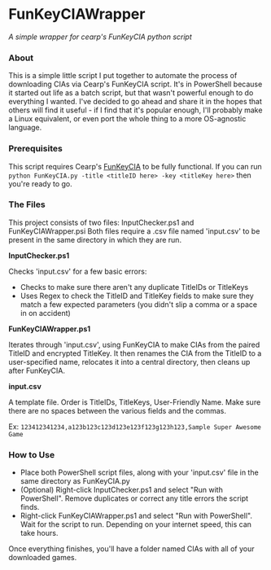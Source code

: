 # FunKeyCIAWrapper
*A simple wrapper for cearp's FunKeyCIA python script*

### About
This is a simple little script I put together to automate the process of downloading CIAs via Cearp's FunKeyCIA script.  It's in PowerShell because it started out life as a batch script, but that wasn't powerful enough to do everything I wanted.  I've decided to go ahead and share it in the hopes that others will find it useful - if I find that it's popular enough, I'll probably make a Linux equivalent, or even port the whole thing to a more OS-agnostic language.

### Prerequisites
This script requires Cearp's [FunKeyCIA](https://gbatemp.net/threads/release-funkeycia-make-good-cias-from-eshop-content-no-tickets-needed.423025/) to be fully  functional.
If you can run `python FunKeyCIA.py -title <titleID here> -key <titleKey here>` then you're ready to go.

### The Files
This project consists of two files: InputChecker.ps1 and FunKeyCIAWrapper.psi
Both files require a .csv file named 'input.csv' to be present in the same directory in which they are run.

**InputChecker.ps1**

Checks 'input.csv' for a few basic errors:
* Checks to make sure there aren't any duplicate TitleIDs or TitleKeys
* Uses Regex to check the TitleID and TitleKey fields to make sure they match a few expected parameters (you didn't slip a comma or a space in on accident)

**FunKeyCIAWrapper.ps1**

Iterates through 'input.csv', using FunKeyCIA to make CIAs from the paired TitleID and encrypted TitleKey.
It then renames the CIA from the TitleID to a user-specified name, relocates it into a central directory, then cleans up after FunKeyCIA.

**input.csv**

A template file.  Order is TitleIDs, TitleKeys, User-Friendly Name.  Make sure there are no spaces between the various fields and the commas.

Ex: `123412341234,a123b123c123d123e123f123g123h123,Sample Super Awesome Game`

### How to Use
* Place both PowerShell script files, along with your 'input.csv' file in the same directory as FunKeyCIA.py
* (Optional) Right-click InputChecker.ps1 and select "Run with PowerShell".  Remove duplicates or correct any title errors the script finds.
* Right-click FunKeyCIAWrapper.ps1 and select "Run with PowerShell".  Wait for the script to run.  Depending on your internet speed, this can take hours.

Once everything finishes, you'll have a folder named CIAs with all of your downloaded games.